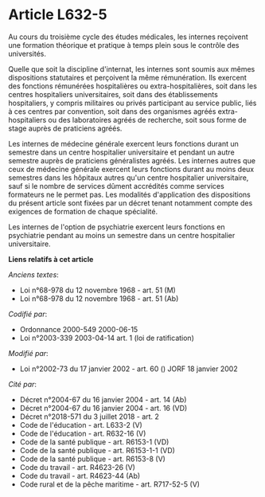 # Article L632-5

Au cours du troisième cycle des études médicales, les internes reçoivent une formation théorique et pratique à temps plein
sous le contrôle des universités.

Quelle que soit la discipline d'internat, les internes sont soumis aux mêmes dispositions statutaires et perçoivent la même
rémunération. Ils exercent des fonctions rémunérées hospitalières ou extra-hospitalières, soit dans les centres hospitaliers
universitaires, soit dans des établissements hospitaliers, y compris militaires ou privés participant au service public, liés
à ces centres par convention, soit dans des organismes agréés extra-hospitaliers ou des laboratoires agréés de recherche,
soit sous forme de stage auprès de praticiens agréés.

Les internes de médecine générale exercent leurs fonctions durant un semestre dans un centre hospitalier universitaire et
pendant un autre semestre auprès de praticiens généralistes agréés. Les internes autres que ceux de médecine générale
exercent leurs fonctions durant au moins deux semestres dans les hôpitaux autres qu'un centre hospitalier universitaire, sauf
si le nombre de services dûment accrédités comme services formateurs ne le permet pas. Les modalités d'application des
dispositions du présent article sont fixées par un décret tenant notamment compte des exigences de formation de chaque
spécialité.

Les internes de l'option de psychiatrie exercent leurs fonctions en psychiatrie pendant au moins un semestre dans un centre
hospitalier universitaire.

**Liens relatifs à cet article**

_Anciens textes_:

  - Loi n°68-978 du 12 novembre 1968 - art. 51 (M)
  - Loi n°68-978 du 12 novembre 1968 - art. 51 (Ab)

_Codifié par_:

  - Ordonnance 2000-549 2000-06-15
  - Loi n°2003-339 2003-04-14 art. 1 (loi de ratification)

_Modifié par_:

  - Loi n°2002-73 du 17 janvier 2002 - art. 60 () JORF 18 janvier 2002

_Cité par_:

  - Décret n°2004-67 du 16 janvier 2004 - art. 14 (Ab)
  - Décret n°2004-67 du 16 janvier 2004 - art. 16 (VD)
  - Décret n°2018-571 du 3 juillet 2018 - art. 2
  - Code de l'éducation - art. L633-2 (V)
  - Code de l'éducation - art. R632-16 (V)
  - Code de la santé publique - art. R6153-1 (VD)
  - Code de la santé publique - art. R6153-1-1 (VD)
  - Code de la santé publique - art. R6153-8 (V)
  - Code du travail - art. R4623-26 (V)
  - Code du travail - art. R4623-44 (Ab)
  - Code rural et de la pêche maritime - art. R717-52-5 (V)
